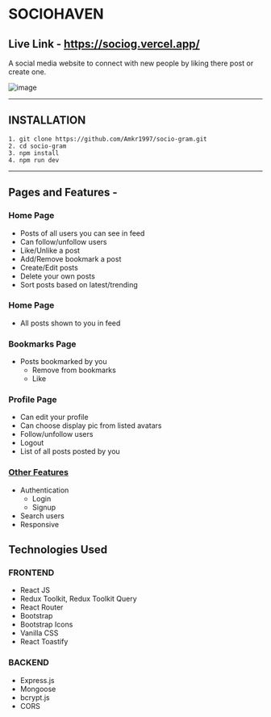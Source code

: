 # SOCIOHAVEN

## Live Link - https://sociog.vercel.app/

A social media website to connect with new people by liking there post or create one.

![image](https://res.cloudinary.com/dj3aicone/image/upload/v1738580163/screencapture-sociog-vercel-app-2025-02-03-15_55_51_ckdszg.png)

---

## INSTALLATION

```
1. git clone https://github.com/Amkr1997/socio-gram.git
2. cd socio-gram
3. npm install
4. npm run dev
```

---

## Pages and Features -

### Home Page

- Posts of all users you can see in feed
- Can follow/unfollow users
- Like/Unlike a post
- Add/Remove bookmark a post
- Create/Edit posts
- Delete your own posts
- Sort posts based on latest/trending

### Home Page

- All posts shown to you in feed

### Bookmarks Page

- Posts bookmarked by you
  - Remove from bookmarks
  - Like

### Profile Page

- Can edit your profile
- Can choose display pic from listed avatars
- Follow/unfollow users
- Logout
- List of all posts posted by you

### [Other Features](https://sociog.vercel.app/)

- Authentication
  - Login
  - Signup
- Search users
- Responsive

## Technologies Used

### FRONTEND

- React JS
- Redux Toolkit, Redux Toolkit Query
- React Router
- Bootstrap
- Bootstrap Icons
- Vanilla CSS
- React Toastify

### BACKEND

- Express.js
- Mongoose
- bcrypt.js
- CORS

